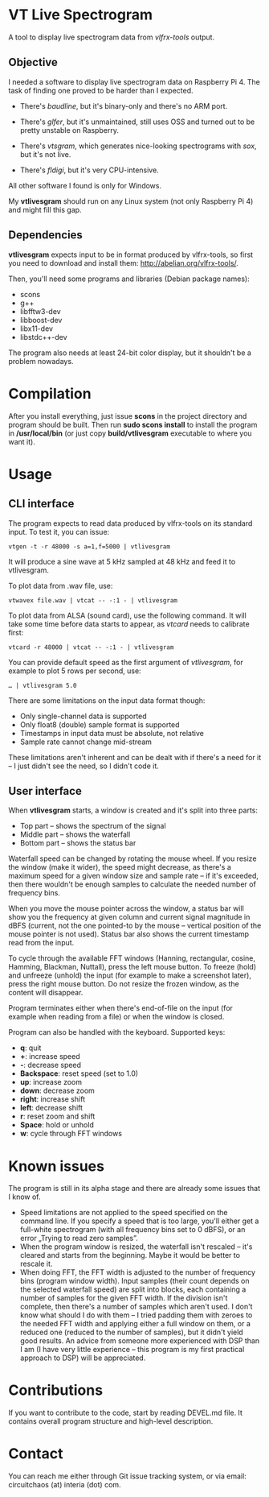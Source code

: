 # VT Live Spectrogram

A tool to display live spectrogram data from *vlfrx-tools* output.

## Objective

I needed a software to display live spectrogram data on Raspberry Pi 4. The task of finding one 
proved to be harder than I expected.

* There's *baudline*, but it's binary-only and there's no ARM port.

* There's *glfer*, but it's unmaintained, still uses OSS and turned out to be pretty unstable on Raspberry.

* There's *vtsgram*, which generates nice-looking spectrograms with *sox*, but it's not live.

* There's *fldigi*, but it's very CPU-intensive.

All other software I found is only for Windows.

My **vtlivesgram** should run on any Linux system (not only Raspberry Pi 4) and might fill this gap.

## Dependencies

**vtlivesgram** expects input to be in format produced by vlfrx-tools, so first you need to download 
and install them: http://abelian.org/vlfrx-tools/.

Then, you'll need some programs and libraries (Debian package names):

* scons
* g++
* libfftw3-dev
* libboost-dev
* libx11-dev
* libstdc++-dev

The program also needs at least 24-bit color display, but it shouldn't be a problem nowadays.

# Compilation

After you install everything, just issue **scons** in the project directory and program should be built. 
Then run **sudo scons install** to install the program in **/usr/local/bin** (or just copy **build/vtlivesgram** 
executable to where you want it).

# Usage

## CLI interface

The program expects to read data produced by vlfrx-tools on its standard input. To test it, you 
can issue:

`vtgen -t -r 48000 -s a=1,f=5000 | vtlivesgram`

It will produce a sine wave at 5 kHz sampled at 48 kHz and feed it to vtlivesgram.

To plot data from .wav file, use:

`vtwavex file.wav | vtcat -- -:1 - | vtlivesgram`

To plot data from ALSA (sound card), use the following command. It will take some time before data starts 
to appear, as *vtcard* needs to calibrate first:

`vtcard -r 48000 | vtcat -- -:1 - | vtlivesgram`

You can provide default speed as the first argument of *vtlivesgram*, for example to plot 5 rows per 
second, use:

`… | vtlivesgram 5.0`

There are some limitations on the input data format though:

* Only single-channel data is supported
* Only float8 (double) sample format is supported
* Timestamps in input data must be absolute, not relative
* Sample rate cannot change mid-stream

These limitations aren't inherent and can be dealt with if there's a need for it – I just didn't see the 
need, so I didn't code it.

## User interface

When **vtlivesgram** starts, a window is created and it's split into three parts:

* Top part – shows the spectrum of the signal
* Middle part – shows the waterfall
* Bottom part – shows the status bar

Waterfall speed can be changed by rotating the mouse wheel. If you resize the window (make it wider), 
the speed might decrease, as there's a maximum speed for a given window size and sample rate – if it's 
exceeded, then there wouldn't be enough samples to calculate the needed number of frequency bins.

When you move the mouse pointer across the window, a status bar will show you the frequency at given 
column and current signal magnitude in dBFS (current, not the one pointed-to by the mouse – vertical 
position of the mouse pointer is not used). Status bar also shows the current timestamp read from the 
input.

To cycle through the available FFT windows (Hanning, rectangular, cosine, Hamming, Blackman, Nuttall), 
press the left mouse button. To freeze (hold) and unfreeze (unhold) the input (for example to make a 
screenshot later), press the right mouse button. Do not resize the frozen window, as the content will 
disappear.

Program terminates either when there's end-of-file on the input (for example when reading from a file) 
or when the window is closed.

Program can also be handled with the keyboard. Supported keys:

* **q**: quit
* **+**: increase speed
* **-**: decrease speed
* **Backspace**: reset speed (set to 1.0)
* **up**: increase zoom
* **down**: decrease zoom
* **right**: increase shift
* **left**: decrease shift
* **r**: reset zoom and shift
* **Space**: hold or unhold
* **w**: cycle through FFT windows

# Known issues

The program is still in its alpha stage and there are already some issues that I know of.

* Speed limitations are not applied to the speed specified on the command line. If you specify a speed 
that is too large, you'll either get a full-white spectrogram (with all frequency bins set to 0 dBFS), 
or an error „Trying to read zero samples”.
* When the program window is resized, the waterfall isn't rescaled – it's cleared and starts from the 
beginning. Maybe it would be better to rescale it.
* When doing FFT, the FFT width is adjusted to the number of frequency bins (program window width). Input 
samples (their count depends on the selected waterfall speed) are split into blocks, each containing a 
number of samples for the given FFT width. If the division isn't complete, then there's a number of 
samples which aren't used. I don't know what should I do with them – I tried padding them with zeroes 
to the needed FFT width and applying either a full window on them, or a reduced one (reduced to the 
number of samples), but it didn't yield good results. An advice from someone more experienced with DSP 
than I am (I have very little experience – this program is my first practical approach to DSP) will be 
appreciated.

# Contributions

If you want to contribute to the code, start by reading DEVEL.md file. It contains overall program structure 
and high-level description.

# Contact

You can reach me either through Git issue tracking system, or via email: circuitchaos (at) interia (dot) com.
